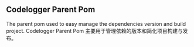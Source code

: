 ## **Codelogger Parent Pom** ##

The parent pom used to easy manage the dependencies version and build project.
Codelogger Parent Pom 主要用于管理依赖的版本和简化项目构建与发布。
